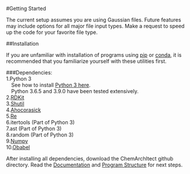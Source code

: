 #Getting Started

The current setup assumes you are using Gaussian files. Future features may include options for all major file input types. Make a request to speed up the code for your favorite file type.

##Installation

If you are unfamiliar with installation of programs using [pip](https://pip.pypa.io/en/stable/installation/) or [conda](https://conda.io/projects/conda/en/latest/user-guide/install/index.html), it is recommended that you familiarize yourself with these utilities first.

###Dependencies: <br>
1.Python 3<br>
    &ensp;&ensp;See how to install [Python 3 here](https://realpython.com/installing-python/).<br>
    &ensp;&ensp;Python 3.6.5 and 3.9.0 have been tested extensively. <br>
2.[RDKit](https://pypi.org/project/rdkit-pypi/) <br>
3.[Shutil](https://coderslegacy.com/python/libraries-in-python/python-shutil/) <br>
4.[Ahocorasick](https://pypi.org/project/pyahocorasick/)<br>
5.[Re](https://pypi.org/project/regex/) <br>
6.itertools (Part of Python 3) <br>
7.ast (Part of Python 3) <br>
8.random (Part of Python 3) <br>
9.[Numpy](https://numpy.org/install/) <br>
10.[Obabel](https://open-babel.readthedocs.io/en/latest/UseTheLibrary/PythonInstall.html) <br>

After installing all dependencies, download the ChemArchItect github directory. 
Read the [Documentation](https://jfreeze95.github.io/ChemArchitect/Documentation) and [Program Structure](https://jfreeze95.github.io/ChemArchitect/ProgStruc) for next steps.


